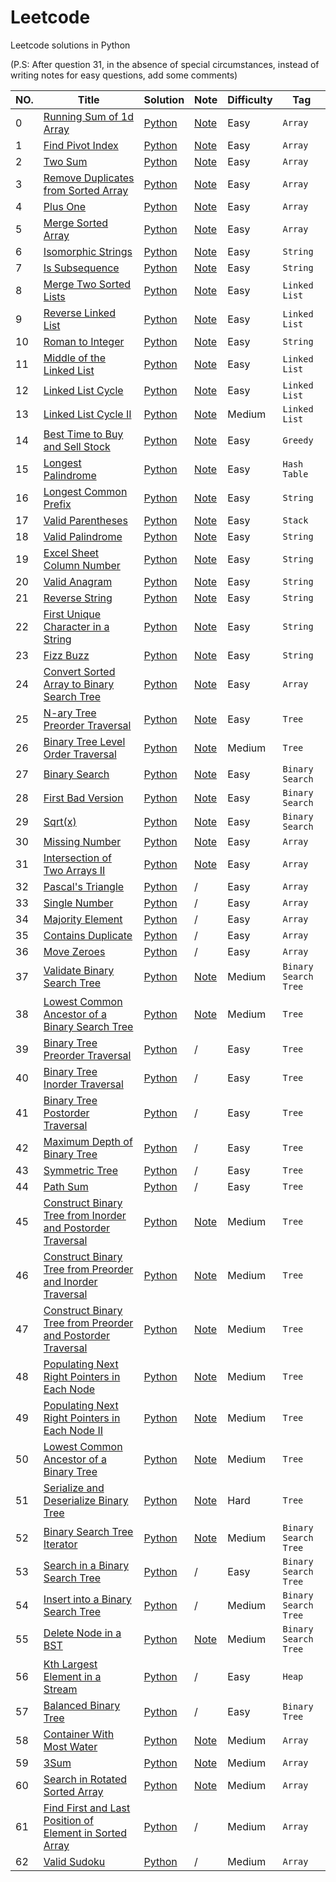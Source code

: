 # Leetcode
Leetcode solutions in Python 

(P.S: After question 31, in the absence of special circumstances, instead of writing notes for easy questions, add some comments)

|NO.|Title|Solution|Note|Difficulty|Tag|
|---|-----|--------|----|----------|---|
|0|[Running Sum of 1d Array](https://leetcode.com/problems/running-sum-of-1d-array/)|[Python](000.%20Running%20Sum%20of%201d%20Array/solution.py)|[Note](000.%20Running%20Sum%20of%201d%20Array/README.md)|Easy|`Array`|
|1|[Find Pivot Index](https://leetcode.com/problems/find-pivot-index/)|[Python](001.%20Find%20Pivot%20Index/solution.py)|[Note](001.%20Find%20Pivot%20Index/README.md)|Easy|`Array`|
|2|[Two Sum](https://leetcode.com/problems/two-sum/)|[Python](002.%20Two%20Sum/solution.py)|[Note](002.%20Two%20Sum/README.md)|Easy|`Array`|
|3|[Remove Duplicates from Sorted Array](https://leetcode.com/problems/remove-duplicates-from-sorted-array/)|[Python](003.%20Remove%20Duplicates%20from%20Sorted%20Array/solution.py)|[Note](003.%20Remove%20Duplicates%20from%20Sorted%20Array/README.md)|Easy|`Array`|
|4|[Plus One](https://leetcode.com/problems/plus-one/)|[Python](004.%20Plus%20One/solution.py)|[Note](004.%20Plus%20One/README.md)|Easy|`Array`|
|5|[Merge Sorted Array](https://leetcode.com/problems/merge-sorted-array/)|[Python](005.%20Merge%20Sorted%20Array/solution.py)|[Note](005.%20Merge%20Sorted%20Array/README.md)|Easy|`Array`|
|6|[Isomorphic Strings](https://leetcode.com/problems/isomorphic-strings/)|[Python](006.%20Isomorphic%20Strings/solution.py)|[Note](006.%20Isomorphic%20Strings/README.md)|Easy|`String`|
|7|[Is Subsequence](https://leetcode.com/problems/is-subsequence/)|[Python](007.%20Is%20Subsequence/solution.py)|[Note](007.%20Is%20Subsequence/README.md)|Easy|`String`|
|8|[Merge Two Sorted Lists](https://leetcode.com/problems/merge-two-sorted-lists/)|[Python](008.%20Merge%20Two%20Sorted%20Lists/solution.py)|[Note](008.%20Merge%20Two%20Sorted%20Lists/README.md)|Easy|`Linked List`|
|9|[Reverse Linked List](https://leetcode.com/problems/reverse-linked-list/)|[Python](009.%20Reverse%20Linked%20List/solution.py)|[Note](009.%20Reverse%20Linked%20List/README.md)|Easy|`Linked List`|
|10|[Roman to Integer](https://leetcode.com/problems/roman-to-integer/)|[Python](010.%20Roman%20to%20Integer/solution.py)|[Note](010.%20Roman%20to%20Integer/README.md)|Easy|`String`|
|11|[Middle of the Linked List](https://leetcode.com/problems/middle-of-the-linked-list/)|[Python](011.%20Middle%20of%20the%20Linked%20List/solution.py)|[Note](011.%20Middle%20of%20the%20Linked%20List/README.md)|Easy|`Linked List`|
|12|[Linked List Cycle](https://leetcode.com/problems/linked-list-cycle/)|[Python](012.%20Linked%20List%20Cycle/solution.py)|[Note](012.%20Linked%20List%20Cycle/README.md)|Easy|`Linked List`|
|13|[Linked List Cycle II ](https://leetcode.com/problems/linked-list-cycle-ii/)|[Python](013.%20Linked%20List%20Cycle%20II/solution.py)|[Note](013.%20Linked%20List%20Cycle%20II/README.md)|Medium|`Linked List`|
|14|[Best Time to Buy and Sell Stock ](https://leetcode.com/problems/best-time-to-buy-and-sell-stock/)|[Python](014.%20Best%20Time%20to%20Buy%20and%20Sell%20Stock/solution.py)|[Note](014.%20Best%20Time%20to%20Buy%20and%20Sell%20Stock/README.md)|Easy|`Greedy`|
|15|[Longest Palindrome ](https://leetcode.com/problems/longest-palindrome/)|[Python](015.%20Longest%20Palindrome/solution.py)|[Note](015.%20Longest%20Palindrome/README.md)|Easy|`Hash Table`|
|16|[Longest Common Prefix ](https://leetcode.com/problems/longest-common-prefix/)|[Python](016.%20Longest%20Common%20Prefix/solution.py)|[Note](016.%20Longest%20Common%20Prefix/README.md)|Easy|`String`|
|17|[Valid Parentheses ](https://leetcode.com/problems/valid-parentheses/)|[Python](017.%20Valid%20Parentheses/solution.py)|[Note](017.%20Valid%20Parentheses/README.md)|Easy|`Stack`|
|18|[Valid Palindrome ](https://leetcode.com/problems/valid-palindrome/)|[Python](018.%20Valid%20Palindrome/solution.py)|[Note](018.%20Valid%20Palindrome/README.md)|Easy|`String`|
|19|[Excel Sheet Column Number ](https://leetcode.com/problems/excel-sheet-column-number/)|[Python](019.%20Excel%20Sheet%20Column%20Number/solution.py)|[Note](019.%20Excel%20Sheet%20Column%20Number/README.md)|Easy|`String`|
|20|[Valid Anagram ](https://leetcode.com/problems/valid-anagram/)|[Python](020.%20Valid%20Anagram/solution.py)|[Note](020.%20Valid%20Anagram/README.md)|Easy|`String`|
|21|[Reverse String ](https://leetcode.com/problems/reverse-string/)|[Python](021.%20Reverse%20String/solution.py)|[Note](021.%20Reverse%20String/README.md)|Easy|`String`|
|22|[First Unique Character in a String ](https://leetcode.com/problems/first-unique-character-in-a-string/)|[Python](022.%20First%20Unique%20Character%20in%20a%20String/solution.py)|[Note](022.%20First%20Unique%20Character%20in%20a%20String/README.md)|Easy|`String`|
|23|[Fizz Buzz ](https://leetcode.com/problems/fizz-buzz/)|[Python](023.%20Fizz%20Buzz/solution.py)|[Note](023.%20Fizz%20Buzz/README.md)|Easy|`String`|
|24|[Convert Sorted Array to Binary Search Tree ](https://leetcode.com/problems/convert-sorted-array-to-binary-search-tree/)|[Python](024.%20Convert%20Sorted%20Array%20to%20Binary%20Search%20Tree/solution.py)|[Note](024.%20Convert%20Sorted%20Array%20to%20Binary%20Search%20Tree/README.md)|Easy|`Array`|
|25|[N-ary Tree Preorder Traversal ](https://leetcode.com/problems/n-ary-tree-preorder-traversal/)|[Python](025.%20N-ary%20Tree%20Preorder%20Traversal/solution.py)|[Note](025.%20N-ary%20Tree%20Preorder%20Traversal/README.md)|Easy|`Tree`|
|26|[Binary Tree Level Order Traversal](https://leetcode.com/problems/binary-tree-level-order-traversal/)|[Python](026.%20Binary%20Tree%20Level%20Order%20Traversal/solution.py)|[Note](026.%20Binary%20Tree%20Level%20Order%20Traversal/README.md)|Medium|`Tree`|
|27|[Binary Search](https://leetcode.com/problems/binary-search/)|[Python](027.%20Binary%20Search/solution.py)|[Note](027.%20Binary%20Search/README.md)|Easy|`Binary Search`|
|28|[First Bad Version](https://leetcode.com/problems/first-bad-version/)|[Python](028.%20First%20Bad%20Version/solution.py)|[Note](028.%20First%20Bad%20Version/README.md)|Easy|`Binary Search`|
|29|[Sqrt(x)](https://leetcode.com/problems/sqrtx/)|[Python](029.%20Sqrt(x)/solution.py)|[Note](029.%20Sqrt(x)/README.md)|Easy|`Binary Search`|
|30|[Missing Number](https://leetcode.com/problems/missing-number/)|[Python](030.%20Missing%20Number/solution.py)|[Note](030.%20Missing%20Number/README.md)|Easy|`Array`|
|31|[Intersection of Two Arrays II](https://leetcode.com/problems/intersection-of-two-arrays-ii/)|[Python](031.%20Intersection%20of%20Two%20Arrays%20II/solution.py)|[Note](031.%20Intersection%20of%20Two%20Arrays%20II/README.md)|Easy|`Array`|
|32|[Pascal's Triangle](https://leetcode.com/problems/pascals-triangle/)|[Python](032.%20Pascal's%20Triangle/solution.py)|/|Easy|`Array`|
|33|[Single Number](https://leetcode.com/problems/single-number/)|[Python](033.%20Single%20Number/solution.py)|/|Easy|`Array`|
|34|[Majority Element](https://leetcode.com/problems/majority-element/)|[Python](034.%20Majority%20Element/solution.py)|/|Easy|`Array`|
|35|[Contains Duplicate](https://leetcode.com/problems/contains-duplicate/)|[Python](035.%20Contains%20Duplicate/solution.py)|/|Easy|`Array`|
|36|[Move Zeroes](https://leetcode.com/problems/move-zeroes/)|[Python](036.%20Move%20Zeroes/solution.py)|/|Easy|`Array`|
|37|[Validate Binary Search Tree](https://leetcode.com/problems/validate-binary-search-tree/)|[Python](037.%20Validate%20Binary%20Search%20Tree/solution.py)|[Note](037.%20Validate%20Binary%20Search%20Tree/README.md)|Medium|`Binary Search Tree`|
|38|[Lowest Common Ancestor of a Binary Search Tree](https://leetcode.com/problems/lowest-common-ancestor-of-a-binary-search-tree/description/)|[Python](038.%20Lowest%20Common%20Ancestor%20of%20a%20Binary%20Search%20Tree/solution.py)|[Note](038.%20Lowest%20Common%20Ancestor%20of%20a%20Binary%20Search%20Tree/README.md)|Medium|`Tree`|
|39|[Binary Tree Preorder Traversal](https://leetcode.com/problems/binary-tree-preorder-traversal/description/)|[Python](039.%20Binary%20Tree%20Preorder%20Traversal/solution.py)|/|Easy|`Tree`|
|40|[Binary Tree Inorder Traversal](https://leetcode.com/problems/binary-tree-inorder-traversal/description/)|[Python](040.%20Binary%20Tree%20Inorder%20Traversal/solution.py)|/|Easy|`Tree`|
|41|[Binary Tree Postorder Traversal](https://leetcode.com/problems/binary-tree-postorder-traversal/description/)|[Python](041.%20Binary%20Tree%20Postorder%20Traversal/solution.py)|/|Easy|`Tree`|
|42|[Maximum Depth of Binary Tree](https://leetcode.com/problems/maximum-depth-of-binary-tree/description/)|[Python](042.%20Maximum%20Depth%20of%20Binary%20Tree/solution.py)|/|Easy|`Tree`|
|43|[Symmetric Tree](https://leetcode.com/problems/symmetric-tree/description/)|[Python](043.%20Symmetric%20Tree/solution.py)|/|Easy|`Tree`|
|44|[Path Sum](https://leetcode.com/problems/path-sum/description/)|[Python](044.%20Path%20Sum/solution.py)|/|Easy|`Tree`|
|45|[Construct Binary Tree from Inorder and Postorder Traversal](https://leetcode.com/problems/construct-binary-tree-from-inorder-and-postorder-traversal/description/)|[Python](045.%20Construct%20Binary%20Tree%20from%20Inorder%20and%20Postorder%20Traversal/solution.py)|[Note](045.%20Construct%20Binary%20Tree%20from%20Inorder%20and%20Postorder%20Traversal/README.md)|Medium|`Tree`|
|46|[Construct Binary Tree from Preorder and Inorder Traversal](https://leetcode.com/problems/construct-binary-tree-from-preorder-and-inorder-traversal/description/)|[Python](046.%20Construct%20Binary%20Tree%20from%20Preorder%20and%20Inorder%20Traversal/solution.py)|[Note](046.%20Construct%20Binary%20Tree%20from%20Preorder%20and%20Inorder%20Traversal/README.md)|Medium|`Tree`|
|47|[Construct Binary Tree from Preorder and Postorder Traversal](https://leetcode.com/problems/construct-binary-tree-from-preorder-and-postorder-traversal/description/)|[Python](047.%20Construct%20Binary%20Tree%20from%20Preorder%20and%20Postorder%20Traversal/solution.py)|[Note](047.%20Construct%20Binary%20Tree%20from%20Preorder%20and%20Postorder%20Traversal/README.md)|Medium|`Tree`|
|48|[Populating Next Right Pointers in Each Node](https://leetcode.com/problems/populating-next-right-pointers-in-each-node/description/)|[Python](048.%20Populating%20Next%20Right%20Pointers%20in%20Each%20Node/solution.py)|[Note](048.%20Populating%20Next%20Right%20Pointers%20in%20Each%20Node/README.md)|Medium|`Tree`|
|49|[Populating Next Right Pointers in Each Node II](https://leetcode.com/problems/populating-next-right-pointers-in-each-node-ii/description/)|[Python](049.%20Populating%20Next%20Right%20Pointers%20in%20Each%20Node%20II/solution.py)|[Note](049.%20Populating%20Next%20Right%20Pointers%20in%20Each%20Node%20II/README.md)|Medium|`Tree`|
|50|[Lowest Common Ancestor of a Binary Tree](https://leetcode.com/problems/lowest-common-ancestor-of-a-binary-tree/description/)|[Python](050.%20Lowest%20Common%20Ancestor%20of%20a%20Binary%20Tree/solution.py)|[Note](050.%20Lowest%20Common%20Ancestor%20of%20a%20Binary%20Tree/README.md)|Medium|`Tree`|
|51|[Serialize and Deserialize Binary Tree](https://leetcode.com/problems/serialize-and-deserialize-binary-tree/description/)|[Python](051.%20Serialize%20and%20Deserialize%20Binary%20Tree/solution.py)|[Note](051.%20Serialize%20and%20Deserialize%20Binary%20Tree/README.md)|Hard|`Tree`|
|52|[Binary Search Tree Iterator](https://leetcode.com/problems/binary-search-tree-iterator/description/)|[Python](052.%20Binary%20Search%20Tree%20Iterator/solution.py)|[Note](052.%20Binary%20Search%20Tree%20Iterator/README.md)|Medium|`Binary Search Tree`|
|53|[Search in a Binary Search Tree](https://leetcode.com/problems/search-in-a-binary-search-tree/description/)|[Python](053.%20Search%20in%20a%20Binary%20Search%20Tree/solution.py)|/|Easy|`Binary Search Tree`|
|54|[Insert into a Binary Search Tree](https://leetcode.com/problems/insert-into-a-binary-search-tree/description/)|[Python](054.%20Insert%20into%20a%20Binary%20Search%20Tree/solution.py)|/|Medium|`Binary Search Tree`|
|55|[Delete Node in a BST](https://leetcode.com/problems/delete-node-in-a-bst/description/)|[Python](055.%20Delete%20Node%20in%20a%20BST/solution.py)|[Note](055.%20Delete%20Node%20in%20a%20BST/README.md)|Medium|`Binary Search Tree`|
|56|[Kth Largest Element in a Stream](https://leetcode.com/problems/kth-largest-element-in-a-stream/description/)|[Python](056.%20Kth%20Largest%20Element%20in%20a%20Stream/solution.py)|/|Easy|`Heap`|
|57|[Balanced Binary Tree](https://leetcode.com/problems/balanced-binary-tree/description/)|[Python](057.%20Balanced%20Binary%20Tree/solution.py)|/|Easy|`Binary Tree`|
|58|[Container With Most Water](https://leetcode.com/problems/container-with-most-water/description/)|[Python](058.%20Container%20With%20Most%20Water/solution.py)|[Note](058.%20Container%20With%20Most%20Water/README.md)|Medium|`Array`|
|59|[3Sum](https://leetcode.com/problems/3sum/description/)|[Python](059.%203Sum/solution.py)|[Note](059.%203Sum/README.md)|Medium|`Array`|
|60|[Search in Rotated Sorted Array](https://leetcode.com/problems/search-in-rotated-sorted-array/description/)|[Python](060.%20Search%20in%20Rotated%20Sorted%20Array/solution.py)|[Note](060.%20Search%20in%20Rotated%20Sorted%20Array/README.md)|Medium|`Array`|
|61|[Find First and Last Position of Element in Sorted Array](https://leetcode.com/problems/find-first-and-last-position-of-element-in-sorted-array/description/)|[Python](061.%20Find%20First%20and%20Last%20Position%20of%20Element%20in%20Sorted%20Array/solution.py)|/|Medium|`Array`|
|62|[Valid Sudoku](https://leetcode.com/problems/valid-sudoku/description/)|[Python](062.%20Valid%20Sudoku/solution.py)|/|Medium|`Array`|

